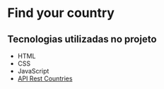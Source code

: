 # Find your country

## Tecnologias utilizadas no projeto
- HTML
- CSS
- JavaScript
- [API Rest Countries](https://restcountries.com/)